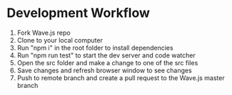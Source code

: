 # Development Workflow

<ol>
   <li>Fork Wave.js repo</li>
   <li>Clone to your local computer</li>
   <li>Run "npm i" in the root folder to install dependencies</li>
   <li>Run "npm run test" to start the dev server and code watcher</li>
   <li>Open the src folder and make a change to one of the src files</li>
   <li>Save changes and refresh browser window to see changes</li>
   <li>Push to remote branch and create a pull request to the Wave.js master branch</li>
</ol>
